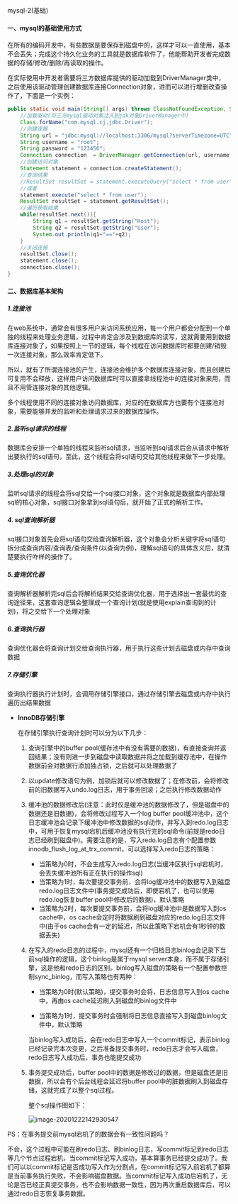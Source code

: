 mysql-2(基础)

#### 一、mysql的基础使用方式

在所有的编码开发中，有些数据是要保存到磁盘中的，这样才可以一直使用，基本不会丢失；完成这个持久化业务的工具就是数据库软件了，他能帮助开发者完成数据的存储/修改/删除/再读取的操作。

在实际使用中开发者需要将三方数据库提供的驱动加载到DriverManager类中，之后使用该驱动管理创建数据库连接Connection对象，进而可以进行增删改查操作了，下面是一个实例：

```java
public static void main(String[] args) throws ClassNotFoundException, SQLException {
    //加载驱动(将三方mysql驱动对象注入到jdk对象DriverManager中)
    Class.forName("com.mysql.cj.jdbc.Driver");
    //创建连接
    String url = "jdbc:mysql://localhost:3306/mysql?serverTimezone=UTC";
    String username = "root";
    String password = "123456";
    Connection connection  = DriverManager.getConnection(url, username, password);
    //创建访问对象
    Statement statement = connection.createStatement();
    //查询结果
    //ResultSet resultSet = statement.executeQuery("select * from user");
    //或者
    statement.execute("select * from user");
    ResultSet resultSet = statement.getResultSet();
    //遍历获取结果
    while(resultSet.next()){
        String q1 = resultSet.getString("Host");
        String q2 = resultSet.getString("User");
        System.out.println(q1+"=="+q2);
    }
    //关闭连接
    resultSet.close();
    statement.close();
    connection.close();
}
```

#### 二、数据库基本架构

##### 1.连接池

在web系统中，通常会有很多用户来访问系统应用，每一个用户都会分配到一个单独的线程来处理业务逻辑，过程中肯定会涉及到数据库的读写，这就需要用到数据库连接对象了，如果按照上一节的逻辑，每个线程在访问数据库时都要创建/销毁一次连接对象，那么效率肯定低下。

所以，就有了所谓连接池的产生，连接池会维护多个数据库连接对象，而且创建后可复用不会释放，这样用户访问数据库时可以直接拿线程池中的连接对象来用，而且不用管连接对象的其他逻辑。

多个线程使用不同的连接对象访问数据库，对应的在数据库方也要有个连接池对象，需要能够并发的监听和处理请求过来的数据库操作。

##### 2.监听sql请求的线程

数据库会安排一个单独的线程来监听sql请求，当监听到sql请求后会从请求中解析出要执行的sql语句，至此，这个线程会将sql语句交给其他线程来做下一步处理。

##### 3.处理sql的对象

监听sql请求的线程会将sql交给一个sql接口对象，这个对象就是数据库内部处理sql的核心对象，sql接口对象拿到sql语句后，就开始了正式的解析工作。

##### 4. sql查询解析器

sql接口对象首先会将sql语句交给查询解析器，这个对象会分析关键字将sql语句拆分成查询内容/查询表/查询条件(以查询为例)，理解sql语句的具体含义后，就清楚要执行咋样的操作了。

##### 5.查询优化器

查询解析器解析完sql后会将解析结果交给查询优化器，用于选择出一套最优的查询途径来，这套查询逻辑会整理成一个查询计划(就是使用explain查询到的计划)，将之交给下一个处理对象

##### 6.查询执行器

查询优化器会将查询计划交给查询执行器，用于执行这些计划去磁盘或内存中查询数据

##### 7.存储引擎

查询执行器执行计划时，会调用存储引擎接口，通过存储引擎去磁盘或内存中执行遍历出结果数据

- **InnoDB存储引擎**

  在存储引擎执行查询计划时可以分为以下几步：

  1. 查询引擎中的buffer pool(缓存池中有没有需要的数据)，有直接查询并返回结果；没有则进一步到磁盘中读取数据并将之加载到缓存池中，在操作数据前会对数据行添加独占锁，之后就可以处理数据了
  
  2. 以update修改语句为例，加锁后就可以修改数据了；在修改前，会将修改前的旧数据写入undo.log日志，用于事务回滚；之后执行修改数据动作
  
  3. 缓冲池的数据修改后(注意：此时仅是缓冲池的数据修改了，但是磁盘中的数据还是旧数据)，会将修改过程写入一个log buffer pool缓冲池中，这个日志缓冲池会记录下缓冲池中修改数据的sql动作，并写入到redo.log日志中，可用于恢复mysql宕机后缓冲池没有执行完的sql命令(前提是redo日志已经刷到磁盘中)。需要注意的是，写入redo.log日志有个配置参数innodb_flush_log_at_trx_commit，可以选择写入redo日志的策略：
     - 当策略为0时，不会生成写入redo.log日志(当缓冲区执行sql宕机时，会丢失缓冲池所有正在执行的操作sql)
     - 当策略为1时，每次要提交事务前，会将log缓冲池中的数据写入到磁盘redo.log日志文件中(事务提交成功后，即使宕机了，也可以使用redo.log恢复buffer pool中修改后的数据)，默认策略
     - 当策略为2时，每次要提交事务前，会将log缓冲池中是数据写入到os cache中，os cache会定时将数据刷到磁盘对应的redo.log日志文件中(由于os cache会有一定的延迟，所以此策略下宕机会有1秒钟的数据丢失)
     
  4. 在写入的redo日志的过程中，mysql还有一个归档日志binlog会记录下当前sql操作的逻辑，这个binlog是属于mysql server本身，而不属于存储引擎，这是他和redo日志的区别。binlog写入磁盘的策略有一个配置参数控制sync_binlog，而写入策略也有两种：
  
     - 当策略为0时(默认策略)，提交事务时会将，日志信息写入到os cache中，再由os cache延迟刷入到磁盘的binlog文件中
     
     - 当策略为1时，提交事务时会强制将日志信息直接写入到磁盘binlog文件中，默认策略
     
     当binlog写入成功后，会在redo日志中写入一个commit标记，表示binlog已经记录完本次变更，之后准备提交事务时，redo日志才会写入磁盘，redo日志写入成功后，事务也能提交成功

  5. 事务提交成功后，buffer pool中的数据是修改过的数据，但是磁盘还是旧数据，所以会有个后台线程会延迟将buffer pool中的脏数据刷入到磁盘存储，这就完成了以整个sql过程。
  
     
     
     整个sql操作图如下：
     
     ![image-20201222142930547](https://alex-img-1253982387.cos.ap-nanjing.myqcloud.com/Typora/20201222142945.png)
     
     

PS：在事务提交前mysql宕机了的数据会有一致性问题吗？

不会，这个过程中可能在刷redo日志、刷binlog日志，写commit标记到redo日志等几个节点过程宕机，当commit标记写入成功，基本算事务已经提交成功了。我们可以以commit标记是否成功写入作为分割点，在commit标记写入前宕机了都算是当前事务执行失败，不会影响磁盘数据。当commit标记写入成功后宕机了，无论是否已经正真提交事务，也不会影响数据一致性，因为再次重启数据库后，可以通过redo日志恢复事务数据。